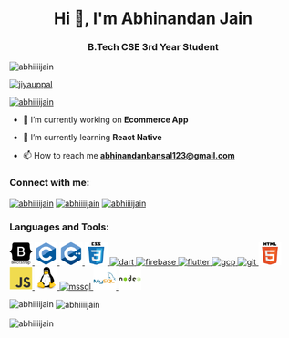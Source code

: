 <h1 align="center">Hi 👋, I'm Abhinandan Jain</h1>
<h3 align="center">B.Tech CSE 3rd Year Student </h3>

<p align="left"> <img src="https://komarev.com/ghpvc/?username=abhiiiijain&label=Profile%20views&color=0e75b6&style=flat" alt="abhiiiijain" /> </p>

<p align="left"> <a href="https://twitter.com/abhiiiijain1" target="blank"><img src="https://img.shields.io/twitter/follow/abhiiiijain1?logo=twitter&style=for-the-badge" alt="jiyauppal" /></a> </p>

<p align="left"> <a href="https://github.com/ryo-ma/github-profile-trophy"><img src="https://github-profile-trophy.vercel.app/?username=abhiiiijain" alt="abhiiiijain" /></a> </p>

- 🔭 I’m currently working on **Ecommerce App**

- 🌱 I’m currently learning **React Native**

- 📫 How to reach me **abhinandanbansal123@gmail.com**

<h3 align="left">Connect with me:</h3>
<p align="left">
<a href="https://linkedin.com/in/abhiiiijain" target="blank"><img align="center" src="https://raw.githubusercontent.com/rahuldkjain/github-profile-readme-generator/master/src/images/icons/Social/linked-in-alt.svg" alt="abhiiiijain" height="30" width="40" /></a>
<a href="https://instagram.com/abhiiiijain" target="blank"><img align="center" src="https://raw.githubusercontent.com/rahuldkjain/github-profile-readme-generator/master/src/images/icons/Social/instagram.svg" alt="abhiiiijain" height="30" width="40" /></a>
<!-- <a href="https://www.codechef.com/users/abhiiiijain" target="blank"><img align="center" src="https://cdn.jsdelivr.net/npm/simple-icons@3.1.0/icons/codechef.svg" alt="abhiiiijain" height="30" width="40" /></a>
<a href="https://www.hackerrank.com/abhiiiijain" target="blank"><img align="center" src="https://raw.githubusercontent.com/rahuldkjain/github-profile-readme-generator/master/src/images/icons/Social/hackerrank.svg" alt="abhiiiijain" height="30" width="40" /></a>
<a href="https://codeforces.com/profile/abhiiiijain" target="blank"><img align="center" src="https://cdn.jsdelivr.net/npm/simple-icons@3.0.1/icons/codeforces.svg" alt="abhiiiijain" height="30" width="40" /></a>
<a href="https://www.leetcode.com/abhiiiijain" target="blank"><img align="center" src="https://raw.githubusercontent.com/rahuldkjain/github-profile-readme-generator/master/src/images/icons/Social/leet-code.svg" alt="abhiiiijain" height="30" width="40" /></a>
<a href="https://www.hackerearth.com/abhiiiijain" target="blank"><img align="center" src="https://raw.githubusercontent.com/rahuldkjain/github-profile-readme-generator/master/src/images/icons/Social/hackerearth.svg" alt="abhiiiijain" height="30" width="40" /></a>
<a href="https://auth.geeksforgeeks.org/user/abhiiiijain" target="blank"><img align="center" src="https://raw.githubusercontent.com/rahuldkjain/github-profile-readme-generator/master/src/images/icons/Social/geeks-for-geeks.svg" alt="abhiiiijain" height="30" width="40" /></a> -->
<a href="https://discord.gg/abhiiiijain" target="blank"><img align="center" src="https://raw.githubusercontent.com/rahuldkjain/github-profile-readme-generator/master/src/images/icons/Social/discord.svg" alt="abhiiiijain" height="30" width="40" /></a>
</p>

<h3 align="left">Languages and Tools:</h3>
<p align="left">
<a href="https://getbootstrap.com" target="_blank"> <img src="https://raw.githubusercontent.com/devicons/devicon/master/icons/bootstrap/bootstrap-plain-wordmark.svg" alt="bootstrap" width="40" height="40"/> </a>
<a href="https://www.cprogramming.com/" target="_blank"> <img src="https://raw.githubusercontent.com/devicons/devicon/master/icons/c/c-original.svg" alt="c" width="40" height="40"/> </a>
<a href="https://www.w3schools.com/cpp/" target="_blank"> <img src="https://raw.githubusercontent.com/devicons/devicon/master/icons/cplusplus/cplusplus-original.svg" alt="cplusplus" width="40" height="40"/> </a>
<a href="https://www.w3schools.com/css/" target="_blank"> <img src="https://raw.githubusercontent.com/devicons/devicon/master/icons/css3/css3-original-wordmark.svg" alt="css3" width="40" height="40"/> </a>
<a href="https://dart.dev" target="_blank"> <img src="https://www.vectorlogo.zone/logos/dartlang/dartlang-icon.svg" alt="dart" width="40" height="40"/> </a>
<a href="https://firebase.google.com/" target="_blank"> <img src="https://www.vectorlogo.zone/logos/firebase/firebase-icon.svg" alt="firebase" width="40" height="40"/> </a>
<a href="https://flutter.dev" target="_blank"> <img src="https://www.vectorlogo.zone/logos/flutterio/flutterio-icon.svg" alt="flutter" width="40" height="40"/> </a>
<a href="https://cloud.google.com" target="_blank"> <img src="https://www.vectorlogo.zone/logos/google_cloud/google_cloud-icon.svg" alt="gcp" width="40" height="40"/> </a>
<a href="https://git-scm.com/" target="_blank"> <img src="https://www.vectorlogo.zone/logos/git-scm/git-scm-icon.svg" alt="git" width="40" height="40"/> </a>
<a href="https://www.w3.org/html/" target="_blank"> <img src="https://raw.githubusercontent.com/devicons/devicon/master/icons/html5/html5-original-wordmark.svg" alt="html5" width="40" height="40"/> </a>
<a href="https://developer.mozilla.org/en-US/docs/Web/JavaScript" target="_blank"> <img src="https://raw.githubusercontent.com/devicons/devicon/master/icons/javascript/javascript-original.svg" alt="javascript" width="40" height="40"/> </a>
<a href="https://www.linux.org/" target="_blank"> <img src="https://raw.githubusercontent.com/devicons/devicon/master/icons/linux/linux-original.svg" alt="linux" width="40" height="40"/> </a>
<a href="https://www.microsoft.com/en-us/sql-server" target="_blank"> <img src="https://www.svgrepo.com/show/303229/microsoft-sql-server-logo.svg" alt="mssql" width="40" height="40"/> </a>
<a href="https://www.mysql.com/" target="_blank"> <img src="https://raw.githubusercontent.com/devicons/devicon/master/icons/mysql/mysql-original-wordmark.svg" alt="mysql" width="40" height="40"/> </a>
<a href="https://nodejs.org" target="_blank"> <img src="https://raw.githubusercontent.com/devicons/devicon/master/icons/nodejs/nodejs-original-wordmark.svg" alt="nodejs" width="40" height="40"/> </a>
</p>
<p><img align="left" src="https://github-readme-stats.vercel.app/api/top-langs?username=abhiiiijain&show_icons=true&locale=en&layout=compact" alt="abhiiiijain" /></p>

<p>&nbsp;<img align="center" src="https://github-readme-stats.vercel.app/api?username=abhiiiijain&show_icons=true&locale=en" alt="abhiiiijain" /></p>

<p><img align="center" src="https://github-readme-streak-stats.herokuapp.com/?user=abhiiiijain&" alt="abhiiiijain" /></p>
